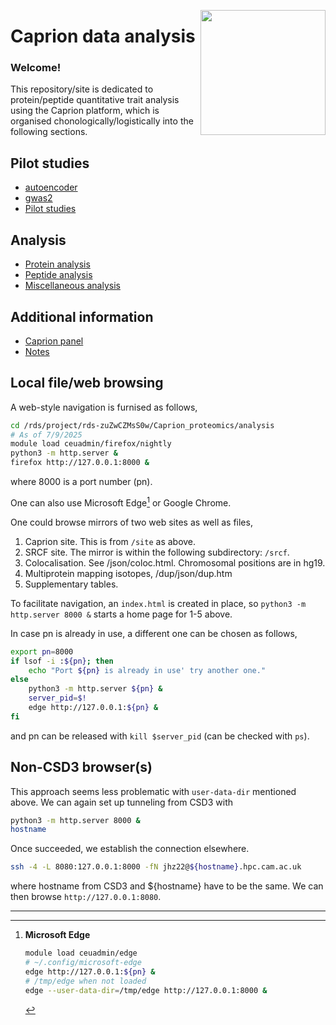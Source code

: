 <a href="https://jinghuazhao.github.io/Caprion/"><img src="https://jinghuazhao.github.io/Caprion/qrcode.png" height=200 width=200 align="right"></img></a>
# Caprion data analysis

### Welcome!

This repository/site is dedicated to protein/peptide quantitative trait analysis using the Caprion platform, which is organised chonologically/logistically into the following sections.

## Pilot studies

- [autoencoder](pilot/autoencoder)
- [gwas2](pilot/gwas2)
- [Pilot studies](pilot)

## Analysis

- [Protein analysis](progs)
- [Peptide analysis](peptide_progs)
- [Miscellaneous analysis](misc)

## Additional information

- [Caprion panel](https://jinghuazhao.github.io/pQTLdata/reference/caprion.html)
- [Notes](https://jinghuazhao.github.io/Caprion/Notes/)

## Local file/web browsing

A web-style navigation is furnised as follows,

```bash
cd /rds/project/rds-zuZwCZMsS0w/Caprion_proteomics/analysis
# As of 7/9/2025
module load ceuadmin/firefox/nightly
python3 -m http.server &
firefox http://127.0.0.1:8000 &
```
where 8000 is a port number (pn).

One can also use Microsoft Edge[^edge] or Google Chrome.

One could browse mirrors of two web sites as well as files,

1. Caprion site. This is from `/site` as above.
2. SRCF site. The mirror is within the following subdirectory: `/srcf`.
3. Colocalisation. See /json/coloc.html. Chromosomal positions are in hg19.
4. Multiprotein mapping isotopes, /dup/json/dup.htm
5. Supplementary tables.

To facilitate navigation, an `index.html` is created in place, so `python3 -m http.server 8000 &` starts a home page for 1-5 above.

In case pn is already in use, a different one can be chosen as follows,

```bash
export pn=8000
if lsof -i :${pn}; then
    echo "Port ${pn} is already in use' try another one."
else
    python3 -m http.server ${pn} &
    server_pid=$!
    edge http://127.0.0.1:${pn} &
fi
```

and pn can be released with `kill $server_pid` (can be checked with `ps`).

## Non-CSD3 browser(s)

This approach seems less problematic with `user-data-dir` mentioned above. We can again set up tunneling from CSD3 with

```bash
python3 -m http.server 8000 &
hostname
```

Once succeeded, we establish the connection elsewhere.

```bash
ssh -4 -L 8080:127.0.0.1:8000 -fN jhz22@${hostname}.hpc.cam.ac.uk
```

where hostname from CSD3 and ${hostname} have to be the same. We can then browse `http://127.0.0.1:8080`.

---

[^edge]: **Microsoft Edge**

    ```bash
    module load ceuadmin/edge
    # ~/.config/microsoft-edge
    edge http://127.0.0.1:${pn} &
    # /tmp/edge when not loaded
    edge --user-data-dir=/tmp/edge http://127.0.0.1:8000 &
    ```
